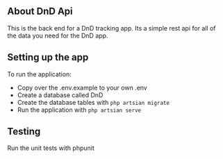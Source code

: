 ## About DnD Api

This is the back end for a DnD tracking app. Its a simple rest api for all of the
data you need for the DnD app.


## Setting up the app
To run the application:
* Copy over the .env.example to your own .env
* Create a database called DnD  
* Create the database tables with `php artsian migrate`
* Run the application with `php artsian serve`

## Testing
Run the unit tests with phpunit 
